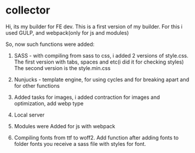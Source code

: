 # collector

Hi, its my builder for FE dev. This is a first version of my builder. For this i used GULP, and webpack(only for js and modules) 

So, now such functions were added:
  1. SASS - with compiling from sass to css, i added 2 versions of style.css. 
    The first version with tabs, spaces and etc(i did it for checking styles)
    The second version is the style.min.css

  2. Nunjucks - template engine, for using cycles and for breaking apart and for other functions
  
  3. Added tasks for images, i added contraction for images and optimization, add webp type
  
  4. Local server
  
  5. Modules were Added for js with webpack
  
  6. Compiling fonts from ttf to woff2. Add function after adding fonts to folder fonts you receive a sass file with styles for font.
